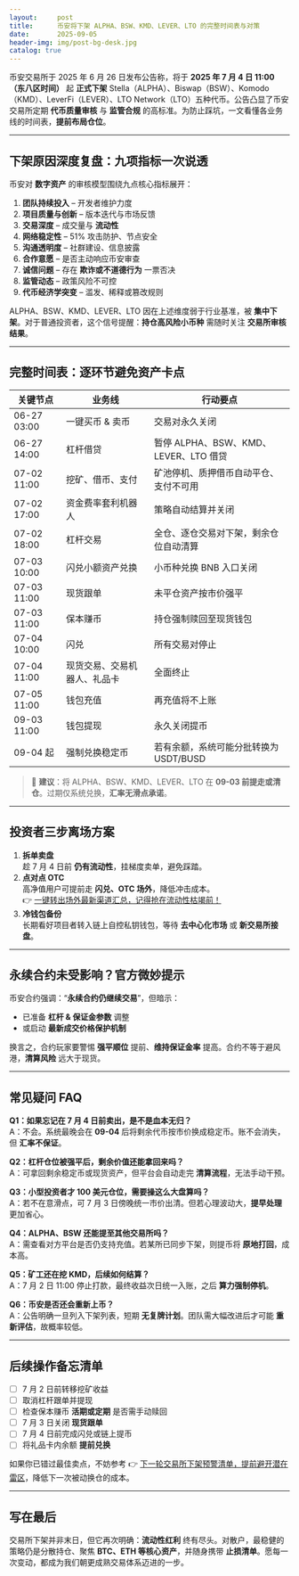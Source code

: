 ```yaml
---
layout:     post
title:      币安将下架 ALPHA、BSW、KMD、LEVER、LTO 的完整时间表与对策
date:       2025-09-05
header-img: img/post-bg-desk.jpg
catalog: true
---
```


币安交易所于 2025 年 6 月 26 日发布公告称，将于 **2025 年 7 月 4 日 11:00（东八区时间）** 起 **正式下架** Stella（ALPHA）、Biswap（BSW）、Komodo（KMD）、LeverFi（LEVER）、LTO Network（LTO）五种代币。公告凸显了币安交易所定期 **代币质量审核** 与 **监管合规** 的高标准。为防止踩坑，一文看懂各业务线的时间表，**提前布局仓位**。

---

## 下架原因深度复盘：九项指标一次说透

币安对 **数字资产** 的审核模型围绕九点核心指标展开：

1. **团队持续投入** – 开发者维护力度  
2. **项目质量与创新** – 版本迭代与市场反馈  
3. **交易深度** – 成交量与 **流动性**  
4. **网络稳定性** – 51% 攻击防护、节点安全  
5. **沟通透明度** – 社群建设、信息披露  
6. **合作意愿** – 是否主动响应币安审查  
7. **诚信问题** – 存在 **欺诈或不道德行为** 一票否决  
8. **监管动态** – 政策风险不可控  
9. **代币经济学突变** – 滥发、稀释或篡改规则

ALPHA、BSW、KMD、LEVER、LTO 因在上述维度弱于行业基准，被 **集中下架**。对于普通投资者，这个信号提醒：**持仓高风险小币种** 需随时关注 **交易所审核结果**。

---

## 完整时间表：逐环节避免资产卡点

| 关键节点 | 业务线 | 行动要点 |
| --- | --- | --- |
| 06-27 03:00 | 一键买币 & 卖币 | 交易对永久关闭 |
| 06-27 14:00 | 杠杆借贷 | 暂停 ALPHA、BSW、KMD、LEVER、LTO 借贷 |
| 07-02 11:00 | 挖矿、借币、支付 | 矿池停机、质押借币自动平仓、支付不可用 |
| 07-02 17:00 | 资金费率套利机器人 | 策略自动结算并关闭 |
| 07-02 18:00 | 杠杆交易 | 全仓、逐仓交易对下架，剩余仓位自动清算 |
| 07-03 10:00 | 闪兑小额资产兑换 | 小币种兑换 BNB 入口关闭 |
| 07-03 11:00 | 现货跟单 | 未平仓资产按市价强平 |
| 07-03 11:00 | 保本赚币 | 持仓强制赎回至现货钱包 |
| 07-04 10:00 | 闪兑 | 所有交易对停止 |
| 07-04 11:00 | 现货交易、交易机器人、礼品卡 | 全面终止 |
| 07-05 11:00 | 钱包充值 | 再充值将不上账 |
| 09-03 11:00 | 钱包提现 | 永久关闭提币 |
| 09-04 起 | 强制兑换稳定币 | 若有余额，系统可能分批转换为 USDT/BUSD |

> 📌 **建议**：将 ALPHA、BSW、KMD、LEVER、LTO 在 **09-03 前提走或清仓**。过期仅系统兑换，**汇率无滑点承诺**。

---

## 投资者三步离场方案

1. **拆单卖盘**  
   趁 7 月 4 日前 **仍有流动性**，挂梯度卖单，避免踩踏。
2. **点对点 OTC**  
   高净值用户可提前走 **闪兑、OTC 场外**，降低冲击成本。  
   👉 [一键转出场外最新渠道汇总，记得抢在流动性枯竭前！](https://okxdog.com/)
3. **冷钱包备份**  
   长期看好项目者转入链上自控私钥钱包，等待 **去中心化市场** 或 **新交易所接盘**。

---

## 永续合约未受影响？官方微妙提示

币安合约强调：“**永续合约仍继续交易**”，但暗示：

- 已准备 **杠杆 & 保证金参数** 调整  
- 或启动 **最新成交价格保护机制**

换言之，合约玩家要警惕 **强平顺位** 提前、**维持保证金率** 提高。合约不等于避风港，**清算风险** 远大于现货。

---

## 常见疑问 FAQ

**Q1：如果忘记在 7 月 4 日前卖出，是不是血本无归？**  
A：不会。系统最晚会在 **09-04** 后将剩余代币按市价换成稳定币。账不会消失，但 **汇率不保证**。

**Q2：杠杆仓位被强平后，剩余价值还能拿回来吗？**  
A：可拿回剩余稳定币或现货资产，但平台会自动走完 **清算流程**，无法手动干预。

**Q3：小型投资者才 100 美元仓位，需要操这么大盘算吗？**  
A：若不在意滑点，可 7 月 3 日傍晚统一市价出清。但若心理波动大，**提早处理** 更加省心。

**Q4：ALPHA、BSW 还能提至其他交易所吗？**  
A：需查看对方平台是否仍支持充值。若某所已同步下架，则提币将 **原地打回**，成本高。

**Q5：矿工还在挖 KMD，后续如何结算？**  
A：7 月 2 日 11:00 停止打款，最终收益次日统一入账，之后 **算力强制停机**。

**Q6：币安是否还会重新上币？**  
A：公告明确一旦列入下架列表，短期 **无复牌计划**。团队需大幅改进后才可能 **重新评估**，故概率较低。

---

## 后续操作备忘清单

- [ ] 7 月 2 日前转移挖矿收益  
- [ ] 取消杠杆跟单并提现  
- [ ] 检查保本赚币 **活期或定期** 是否需手动赎回  
- [ ] 7 月 3 日关闭 **现货跟单**  
- [ ] 7 月 4 日前完成闪兑或链上提币  
- [ ] 将礼品卡内余额 **提前兑换**  

如果你已错过最佳卖点，不妨参考 👉 [下一轮交易所下架预警清单，提前避开潜在雷区](https://okxdog.com/)，降低下一次被动换仓的成本。

---

## 写在最后

交易所下架并非末日，但它再次明确：**流动性红利** 终有尽头。对散户，最稳健的策略仍是分散持仓、聚焦 **BTC、ETH 等核心资产**，并随身携带 **止损清单**。愿每一次变动，都成为我们朝更成熟交易体系迈进的一步。